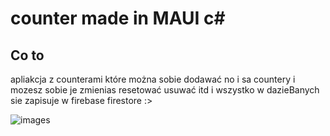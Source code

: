 # counter made in MAUI c#

## Co to
apliakcja z counterami które można sobie dodawać no i sa countery i mozesz sobie je zmienias resetować usuwać itd i wszystko w dazieBanych sie zapisuje w firebase firestore :>


![images](https://github.com/user-attachments/assets/d1d5c611-6d15-426f-89ef-7160a1dd3567)
